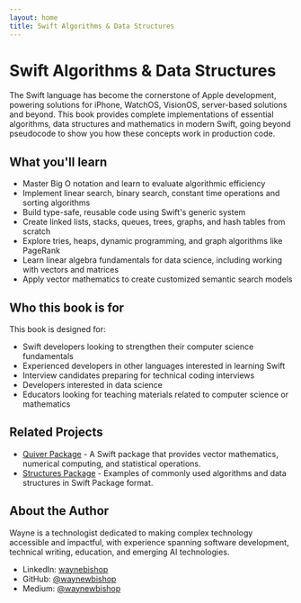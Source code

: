 ```yaml
---
layout: home
title: Swift Algorithms & Data Structures
---
```


# Swift Algorithms & Data Structures

The Swift language has become the cornerstone of Apple development, powering solutions for iPhone, WatchOS, VisionOS, server-based solutions and beyond. This book provides complete implementations of essential algorithms, data structures and mathematics in modern Swift, going beyond pseudocode to show you how these concepts work in production code.

## What you'll learn

- Master Big O notation and learn to evaluate algorithmic efficiency
- Implement linear search, binary search, constant time operations and sorting algorithms
- Build type-safe, reusable code using Swift's generic system
- Create linked lists, stacks, queues, trees, graphs, and hash tables from scratch
- Explore tries, heaps, dynamic programming, and graph algorithms like PageRank
- Learn linear algebra fundamentals for data science, including working with vectors and matrices
- Apply vector mathematics to create customized semantic search models

## Who this book is for

This book is designed for:

- Swift developers looking to strengthen their computer science fundamentals
- Experienced developers in other languages interested in learning Swift
- Interview candidates preparing for technical coding interviews
- Developers interested in data science
- Educators looking for teaching materials related to computer science or mathematics

## Related Projects

- [Quiver Package](https://github.com/waynewbishop/bishop-algorithms-quiver-package) - A Swift package that provides vector mathematics, numerical computing, and statistical operations.
- [Structures Package](https://github.com/waynewbishop/bishop-algorithms-structures) - Examples of commonly used algorithms and data structures in Swift Package format.

## About the Author

Wayne is a technologist dedicated to making complex technology accessible and impactful, with experience spanning software development, technical writing, education, and emerging AI technologies.

- LinkedIn: [waynebishop](https://www.linkedin.com/in/waynebishop)
- GitHub: [@waynewbishop](https://github.com/waynewbishop)
- Medium: [@waynewbishop](https://waynewbishop.medium.com)
